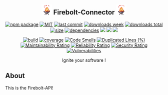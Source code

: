 <h2 align="center">
    <a href="https://github.com/NilsBaumgartner1994/firebolt-connector"><img src="https://github.com/NilsBaumgartner1994/firebolt-connector/blob/main/assets/images/firebolt-logo-git.gif?raw=true" alt="firebolt logo" /></a>    
    Firebolt-Connector
    <a href="https://github.com/NilsBaumgartner1994/firebolt-connector"><img src="https://github.com/NilsBaumgartner1994/firebolt-connector/blob/main/assets/images/firebolt-logo-git.gif?raw=true" alt="firebolt logo" /></a>
</h2>

<p align="center">
  <a href="https://badge.fury.io/js/firebolt-connector.svg"><img src="https://badge.fury.io/js/firebolt-connector.svg" alt="npm package" /></a>
  <a href="https://img.shields.io/github/license/NilsBaumgartner1994/firebolt-connector"><img src="https://img.shields.io/github/license/NilsBaumgartner1994/firebolt-connector" alt="MIT" /></a>
  <a href="https://img.shields.io/github/last-commit/NilsBaumgartner1994/firebolt-connector?logo=git"><img src="https://img.shields.io/github/last-commit/NilsBaumgartner1994/firebolt-connector?logo=git" alt="last commit" /></a>
  <a href="https://www.npmjs.com/package/firebolt-connector"><img src="https://badgen.net/npm/dw/firebolt-connector" alt="downloads week" /></a>
  <a href="https://www.npmjs.com/package/firebolt-connector"><img src="https://badgen.net/npm/dt/firebolt-connector" alt="downloads total" /></a>
  <a href="https://bundlephobia.com/result?p=firebolt-connector"><img src="https://badgen.net/bundlephobia/minzip/firebolt-connector" alt="size" /></a>
  <a href="https://david-dm.org/NilsBaumgartner1994/firebolt-connectorg"><img src="https://david-dm.org/NilsBaumgartner1994/firebolt-connector/status.svg" alt="dependencies" /></a>
  <a href="https://app.fossa.com/projects/git%2Bgithub.com%2FNilsBaumgartner1994%2Ffirebolt-connector?ref=badge_shield" alt="FOSSA Status"><img src="https://app.fossa.com/api/projects/git%2Bgithub.com%2FNilsBaumgartner1994%2Ffirebolt-connector.svg?type=shield"/></a>
  <a href="https://github.com/google/gts" alt="Google TypeScript Style"><img src="https://img.shields.io/badge/code%20style-google-blueviolet.svg"/></a>
  <a href="https://shields.io/" alt="Google TypeScript Style"><img src="https://img.shields.io/badge/uses-TypeScript-blue.svg"/></a>
</p>

<p align="center">
  <a href="https://travis-ci.com/NilsBaumgartner1994/firebolt-connector.svg?branch=main"><img src="https://travis-ci.com/NilsBaumgartner1994/firebolt-connector.svg?branch=main" alt="build" /></a>
  <a href="https://coveralls.io/repos/github/NilsBaumgartner1994/firebolt-connector/badge.svg?branch=main"><img src="https://coveralls.io/repos/github/NilsBaumgartner1994/firebolt-connector/badge.svg?branch=main" alt="coverage" /></a>
  <a href="https://sonarcloud.io/dashboard?id=NilsBaumgartner1994_firebolt-connector"><img src="https://sonarcloud.io/api/project_badges/measure?project=NilsBaumgartner1994_firebolt-connector&metric=code_smells" alt="Code Smells" /></a>
  <a href="https://sonarcloud.io/dashboard?id=NilsBaumgartner1994_firebolt-connector"><img src="https://sonarcloud.io/api/project_badges/measure?project=NilsBaumgartner1994_firebolt-connector&metric=duplicated_lines_density" alt="Duplicated Lines (%)" /></a>
  <a href="https://sonarcloud.io/dashboard?id=NilsBaumgartner1994_firebolt-connector"><img src="https://sonarcloud.io/api/project_badges/measure?project=NilsBaumgartner1994_firebolt-connector&metric=sqale_rating" alt="Maintainability Rating" /></a>
  <a href="https://sonarcloud.io/dashboard?id=NilsBaumgartner1994_firebolt-connector"><img src="https://sonarcloud.io/api/project_badges/measure?project=NilsBaumgartner1994_firebolt-connector&metric=reliability_rating" alt="Reliability Rating" /></a>
  <a href="https://sonarcloud.io/dashboard?id=NilsBaumgartner1994_firebolt-connector"><img src="https://sonarcloud.io/api/project_badges/measure?project=NilsBaumgartner1994_firebolt-connector&metric=security_rating" alt="Security Rating" /></a>
  <a href="https://sonarcloud.io/dashboard?id=NilsBaumgartner1994_firebolt-connector"><img src="https://sonarcloud.io/api/project_badges/measure?project=NilsBaumgartner1994_firebolt-connector&metric=vulnerabilities" alt="Vulnerabilities" /></a>
</p>

<p align="center">
    Ignite your software !
</p>

## About
This is the Firebolt-API!
